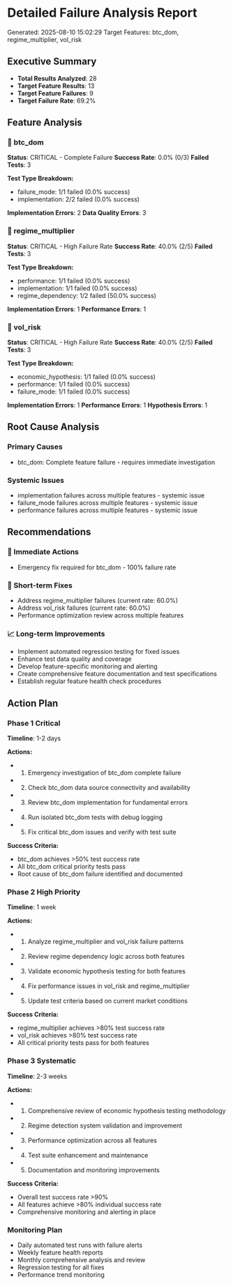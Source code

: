 # Detailed Failure Analysis Report
Generated: 2025-08-10 15:02:29
Target Features: btc_dom, regime_multiplier, vol_risk

## Executive Summary

- **Total Results Analyzed**: 28
- **Target Feature Results**: 13
- **Target Feature Failures**: 9
- **Target Failure Rate**: 69.2%

## Feature Analysis

### 🔴 btc_dom
**Status**: CRITICAL - Complete Failure
**Success Rate**: 0.0% (0/3)
**Failed Tests**: 3

**Test Type Breakdown:**
- failure_mode: 1/1 failed (0.0% success)
- implementation: 2/2 failed (0.0% success)

**Implementation Errors**: 2
**Data Quality Errors**: 3

### 🔴 regime_multiplier
**Status**: CRITICAL - High Failure Rate
**Success Rate**: 40.0% (2/5)
**Failed Tests**: 3

**Test Type Breakdown:**
- performance: 1/1 failed (0.0% success)
- implementation: 1/1 failed (0.0% success)
- regime_dependency: 1/2 failed (50.0% success)

**Implementation Errors**: 1
**Performance Errors**: 1

### 🔴 vol_risk
**Status**: CRITICAL - High Failure Rate
**Success Rate**: 40.0% (2/5)
**Failed Tests**: 3

**Test Type Breakdown:**
- economic_hypothesis: 1/1 failed (0.0% success)
- performance: 1/1 failed (0.0% success)
- failure_mode: 1/1 failed (0.0% success)

**Implementation Errors**: 1
**Performance Errors**: 1
**Hypothesis Errors**: 1

## Root Cause Analysis

### Primary Causes
- btc_dom: Complete feature failure - requires immediate investigation

### Systemic Issues
- implementation failures across multiple features - systemic issue
- failure_mode failures across multiple features - systemic issue
- performance failures across multiple features - systemic issue

## Recommendations

### 🚨 Immediate Actions
- Emergency fix required for btc_dom - 100% failure rate

### 🔧 Short-term Fixes
- Address regime_multiplier failures (current rate: 60.0%)
- Address vol_risk failures (current rate: 60.0%)
- Performance optimization review across multiple features

### 📈 Long-term Improvements
- Implement automated regression testing for fixed issues
- Enhance test data quality and coverage
- Develop feature-specific monitoring and alerting
- Create comprehensive feature documentation and test specifications
- Establish regular feature health check procedures

## Action Plan

### Phase 1 Critical
**Timeline**: 1-2 days

**Actions:**
- 1. Emergency investigation of btc_dom complete failure
- 2. Check btc_dom data source connectivity and availability
- 3. Review btc_dom implementation for fundamental errors
- 4. Run isolated btc_dom tests with debug logging
- 5. Fix critical btc_dom issues and verify with test suite

**Success Criteria:**
- btc_dom achieves >50% test success rate
- All btc_dom critical priority tests pass
- Root cause of btc_dom failure identified and documented

### Phase 2 High Priority
**Timeline**: 1 week

**Actions:**
- 1. Analyze regime_multiplier and vol_risk failure patterns
- 2. Review regime dependency logic across both features
- 3. Validate economic hypothesis testing for both features
- 4. Fix performance issues in vol_risk and regime_multiplier
- 5. Update test criteria based on current market conditions

**Success Criteria:**
- regime_multiplier achieves >80% test success rate
- vol_risk achieves >80% test success rate
- All critical priority tests pass for both features

### Phase 3 Systematic
**Timeline**: 2-3 weeks

**Actions:**
- 1. Comprehensive review of economic hypothesis testing methodology
- 2. Regime detection system validation and improvement
- 3. Performance optimization across all features
- 4. Test suite enhancement and maintenance
- 5. Documentation and monitoring improvements

**Success Criteria:**
- Overall test success rate >90%
- All features achieve >80% individual success rate
- Comprehensive monitoring and alerting in place

### Monitoring Plan

- Daily automated test runs with failure alerts
- Weekly feature health reports
- Monthly comprehensive analysis and review
- Regression testing for all fixes
- Performance trend monitoring
